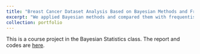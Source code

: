 ```yaml
---
title: "Breast Cancer Dataset Analysis Based on Bayesian Methods and Frequentist"
excerpt: "We applied Bayesian methods and compared them with frequentist approaches. <br/><img src='/images/process.png'>"
collection: portfolio
---
```


This is a course project in the Bayesian Statistics class. The report and codes are [here](./Bayesian-Statistics-project.html).

